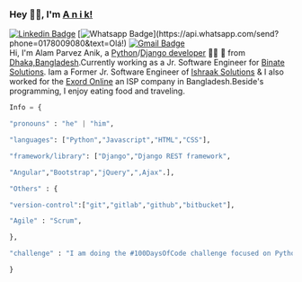 ### Hey 👋🏽, I'm [A n i k!](https://www.facebook.com/ap1eek/) 
[![Linkedin Badge](https://img.shields.io/badge/-LinkedIn-blue?style=flat-square&logo=Linkedin&logoColor=white&link=https://www.linkedin.com/in/luiz-carlos-abbott-galvão-neto-21a93b148/)](https://www.linkedin.com/in/alamparvezanik/)
[![Whatsapp Badge](https://img.shields.io/badge/-Whatsapp-4CA143?style=flat-square&labelColor=4CA143&logo=whatsapp&logoColor=white&link=https://api.whatsapp.com/send?phone=5584999122284&text=Olá!)](https://api.whatsapp.com/send?phone=0178009080&text=Olá!)
[![Gmail Badge](https://img.shields.io/badge/-Gmail-c14438?style=flat-square&logo=Gmail&logoColor=white&link=mailto:ap.anik71@gmail.com)](mailto:ap.anik71@gmail.com) </br>
Hi, I'm Alam Parvez Anik, a [Python](https://www.python.org/)/[Django developer](https://www.djangoproject.com/) 👨‍💻 🚀 from [Dhaka,Bangladesh](https://www.google.com.bd/maps/place/%E0%A6%A2%E0%A6%BE%E0%A6%95%E0%A6%BE/@23.7808875,90.279238,11z/data=!3m1!4b1!4m5!3m4!1s0x3755b8b087026b81:0x8fa563bbdd5904c2!8m2!3d23.810332!4d90.4125181).Currently working as a Jr. Software Engineer for [Binate Solutions](https://www.binate-solutions.com/). Iam a Former Jr. Software Engineer of [Ishraak Solutions](https://www.ishraak.com/) & I also worked for the [Exord Online](http://exordonline.com/) an ISP company in Bangladesh.Beside's programming, I enjoy eating food and traveling. </br>
```python
Info = {

"pronouns" : "he" | "him",

"languages": ["Python","Javascript","HTML","CSS"],

"framework/library": ["Django","Django REST framework",

"Angular","Bootstrap","jQuery",",Ajax".],

"Others" : {

"version-control":["git","gitlab","github","bitbucket"],

"Agile" : "Scrum",

},

"challenge" : "I am doing the #100DaysOfCode challenge focused on Python & Django."

}
```
